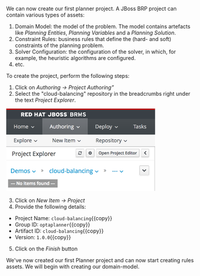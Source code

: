 We can now create our first planner project. A JBoss BRP project can contain various types of assets:

1. Domain Model: the model of the problem. The model contains artefacts like *Planning Entities*, *Planning Variables* and a *Planning  Solution*.
2. Constraint Rules: business rules that define the (hard- and soft) constraints of the planning problem.
3. Solver Configuration: the configuration of the solver, in which, for example, the heuristic algorithms are configured.
4. etc.

To create the project, perform the following steps:

1. Click on *Authoring -> Project Authoring”*
2. Select the "cloud-balancing" repository in the breadcrumbs right under the text *Project Explorer*.

<img src="../../assets/intro-openshift/optaplanner-workbench-cloud-balancing/optaplanner-select-cloud-balancing-repository.png" width="400" />

3. Click on *New Item -> Project*
4. Provide the following details:
- Project Name: `cloud-balancing`{{copy}}
- Group ID: `optaplanner`{{copy}}
- Artifact ID: `cloud-balancing`{{copy}}
- Version: `1.0.0`{{copy}}
5. Click on the *Finish* button

We've now created our first Planner project and can now start creating rules assets. We will begin with creating our domain-model.
